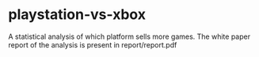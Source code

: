 # playstation-vs-xbox
A statistical analysis of which platform sells more games. The white paper report of the analysis is present in report/report.pdf
